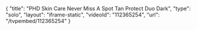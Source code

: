 {
    "title": "PHD Skin Care Never Miss A Spot Tan   Protect Duo  Dark",
    "type": "solo",
    "layout": "iframe-static",
    "videoId": "112365254",
    "url": "\/tvpembed\/112365254"
}